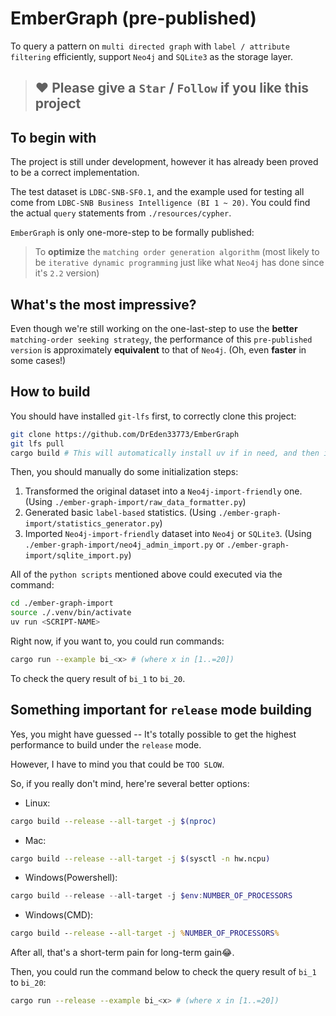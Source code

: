 # EmberGraph (pre-published)

To query a pattern on `multi directed graph` with `label / attribute filtering` efficiently, support `Neo4j` and `SQLite3` as the storage layer.

> ## ❤️ Please give a `Star` / `Follow` if you like this project

## To begin with

The project is still under development, however it has already been proved to be a correct implementation.

The test dataset is `LDBC-SNB-SF0.1`, and the example used for testing all come from `LDBC-SNB Business Intelligence (BI 1 ~ 20)`. You could find the actual `query` statements from `./resources/cypher`.

`EmberGraph` is only one-more-step to be formally published:

> To **optimize** the `matching order generation algorithm` (most likely to be `iterative dynamic programming` just like what `Neo4j` has done since it's `2.2` version)

## What's the most impressive?

Even though we're still working on the one-last-step to use the **better** `matching-order seeking strategy`, the performance of this `pre-published version` is approximately **equivalent** to that of `Neo4j`. (Oh, even **faster** in some cases!)

## How to build

You should have installed `git-lfs` first, to correctly clone this project:

```bash
git clone https://github.com/DrEden33773/EmberGraph
git lfs pull
cargo build # This will automatically install uv if in need, and then initialize `./ember-graph-import`
```

Then, you should manually do some initialization steps:

1. Transformed the original dataset into a `Neo4j-import-friendly` one. (Using `./ember-graph-import/raw_data_formatter.py`)
2. Generated basic `label-based` statistics. (Using `./ember-graph-import/statistics_generator.py`)
3. Imported `Neo4j-import-friendly` dataset into `Neo4j` or `SQLite3`. (Using `./ember-graph-import/neo4j_admin_import.py` or `./ember-graph-import/sqlite_import.py`)

All of the `python scripts` mentioned above could executed via the command:

```bash
cd ./ember-graph-import
source ./.venv/bin/activate
uv run <SCRIPT-NAME>
```

Right now, if you want to, you could run commands:

```bash
cargo run --example bi_<x> # (where x in [1..=20])
```

To check the query result of `bi_1` to `bi_20`.

## Something important for `release` mode building

Yes, you might have guessed -- It's totally possible to get the highest performance to build under the `release` mode.

However, I have to mind you that could be `TOO SLOW`.

So, if you really don't mind, here're several better options:

- Linux:
  
```bash
cargo build --release --all-target -j $(nproc)
```

- Mac:

```bash
cargo build --release --all-target -j $(sysctl -n hw.ncpu)
```

- Windows(Powershell):

```powershell
cargo build --release --all-target -j $env:NUMBER_OF_PROCESSORS
```

- Windows(CMD):

```cmd
cargo build --release --all-target -j %NUMBER_OF_PROCESSORS%
```

After all, that's a short-term pain for long-term gain😂.

Then, you could run the command below to check the query result of `bi_1` to `bi_20`:

```bash
cargo run --release --example bi_<x> # (where x in [1..=20])
```
